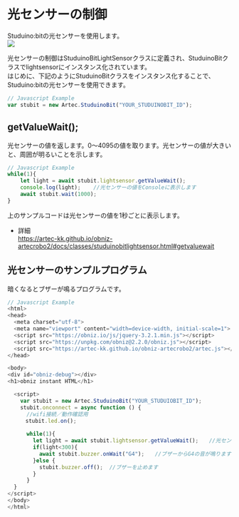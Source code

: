 
# 光センサーの制御
Studuino:bitの光センサーを使用します。<br>
![](https://i.imgur.com/0fbX32x.jpg)

光センサーの制御はStuduinoBitLightSensorクラスに定義され、StuduinoBitクラスでlightsensorにインスタンス化されています。</br>
はじめに、下記のようにStuduinoBitクラスをインスタンス化することで、Studuino:bitの光センサーを使用できます。
```Javascript
// Javascript Example
var stubit = new Artec.StuduinoBit("YOUR_STUDUINOBIT_ID");
```


## getValueWait();
光センサーの値を返します。0～4095の値を取ります。光センサーの値が大きいと、周囲が明るいことを示します。
```Javascript
// Javascript Example
while(1){
    let light = await stubit.lightsensor.getValueWait();
    console.log(light);    //光センサーの値をConsoleに表示します
    await stubit.wait(1000);
}
```
上のサンプルコードは光センサーの値を1秒ごとに表示します。
* 詳細<br>
https://artec-kk.github.io/obniz-artecrobo2/docs/classes/studuinobitlightsensor.html#getvaluewait

## 光センサーのサンプルプログラム
暗くなるとブザーが鳴るプログラムです。
```Javascript
// Javascript Example
<html>
<head>
  <meta charset="utf-8">
  <meta name="viewport" content="width=device-width, initial-scale=1">
  <script src="https://obniz.io/js/jquery-3.2.1.min.js"></script>
  <script src="https://unpkg.com/obniz@2.2.0/obniz.js"></script>
  <script src="https://artec-kk.github.io/obniz-artecrobo2/artec.js"></script>
</head>

<body>
<div id="obniz-debug"></div>
<h1>obniz instant HTML</h1>

  <script>
    var stubit = new Artec.StuduinoBit("YOUR_STUDUIOBIT_ID");
    stubit.onconnect = async function () {
      //wifi接続／動作確認用
    　stubit.led.on();
     
      while(1){
        let light = await stubit.lightsensor.getValueWait();　　//光センサーの値を返します
        if(light<300){
          await stubit.buzzer.onWait("G4");　　//ブザーからG4の音が鳴ります
        }else {
          stubit.buzzer.off();  //ブザーを止めます
        }
      } 
  }
</script>
</body>
</html>
```
